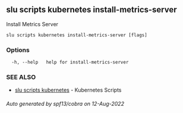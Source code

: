 ## slu scripts kubernetes install-metrics-server

Install Metrics Server

```
slu scripts kubernetes install-metrics-server [flags]
```

### Options

```
  -h, --help   help for install-metrics-server
```

### SEE ALSO

* [slu scripts kubernetes](slu_scripts_kubernetes.md)	 - Kubernetes Scripts

###### Auto generated by spf13/cobra on 12-Aug-2022
